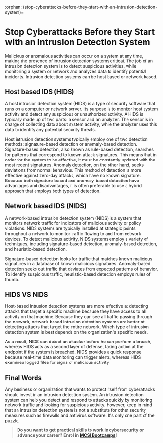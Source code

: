 :orphan:
(stop-cyberattacks-before-they-start-with-an-intrusion-detection-system)=
# Stop Cyberattacks Before they Start with an Intrusion Detection System

Malicious or anomalous activities can occur on a system at any time, making the presence of intrusion detection systems critical. The job of an intrusion detection system is to detect suspicious activities, while monitoring a system or network and analyzes data to identify potential incidents. Intrusion detection systems can be host based or network based.

## Host based IDS (HIDS)

A host intrusion detection system (HIDS) is a type of security software that runs on a computer or network server. Its purpose is to monitor host system activity and detect any suspicious or unauthorized activity. A HIDS is typically made up of two parts: a sensor and an analyzer. The sensor is in charge of collecting data about system activity, while the analyzer uses this data to identify any potential security threats.

Host intrusion detection systems typically employ one of two detection methods: signature-based detection or anomaly-based detection. Signature-based detection, also known as rule-based detection, searches for patterns that correspond to known attack signatures. This means that in order for the system to be effective, it must be constantly updated with the most recent signatures. Anomaly detection, on the other hand, seeks deviations from normal behaviour. This method of detection is more effective against zero-day attacks, which have no known signature. Because both signature-based and anomaly-based detection have advantages and disadvantages, it is often preferable to use a hybrid approach that employs both types of detection.

## Network based IDS (NIDS)

A network-based intrusion detection system (NIDS) is a system that monitors network traffic for indicators of malicious activity or policy violations. NIDS systems are typically installed at strategic points throughout a network to monitor traffic flowing to and from network devices. To detect malicious activity, NIDS systems employ a variety of techniques, including signature-based detection, anomaly-based detection, and heuristic-based detection.

Signature-based detection looks for traffic that matches known malicious signatures in a database of known malicious signatures. Anomaly-based detection seeks out traffic that deviates from expected patterns of behavior. To identify suspicious traffic, heuristic-based detection employs rules of thumb.

## HIDS VS NIDS

Host-based intrusion detection systems are more effective at detecting attacks that target a specific machine because they have access to all activity on that machine. Because they can see all traffic passing through the network, network-based intrusion detection systems are better at detecting attacks that target the entire network. Which type of intrusion detection system is best depends on the organization's specific needs.

As a result, NIDS can detect an attacker before he can perform a breach, whereas HIDS acts as a second layer of defense, taking action at the endpoint if the system is breached. NIDS provides a quick response because real-time data monitoring can trigger alerts, whereas HIDS examines logged files for signs of malicious activity.

## Final Words

Any business or organization that wants to protect itself from cyberattacks should invest in an intrusion detection system. An intrusion detection system can help you detect and respond to attacks quickly by monitoring network traffic and looking for suspicious activity. However, keep in mind that an intrusion detection system is not a substitute for other security measures such as firewalls and antivirus software. It's only one part of the puzzle.

> **Do you want to get practical skills to work in cybersecurity or advance your career? Enrol in [MCSI Bootcamps](https://www.mosse-institute.com/bootcamps.html)!**
